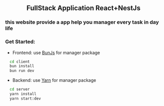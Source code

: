 <h2 align="center">FullStack Application <strong>React</strong>+<strong>NestJs</strong></h2>

### this website provide a app help you manager every task in day life

### Get Started:
- Frontend: use [BunJs](https://bun.sh) for manager package
```bash
  cd client
  bun install
  bun run dev
```
- Backend: use [Yarn](https://yarnpkg.com) for manager package
```bash
  cd server
  yarn install
  yarn start:dev
```

